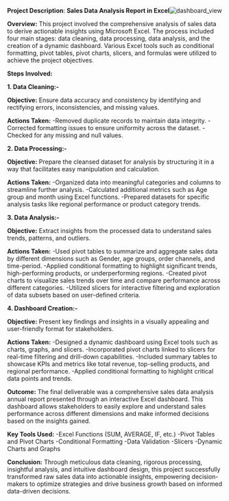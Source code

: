 **Project Description**: **Sales Data Analysis Report in Excel**![dashboard_view](https://github.com/user-attachments/assets/51451243-2df8-4a2a-aad8-cba5df3d5560)

**Overview:**
This project involved the comprehensive analysis of sales data to derive actionable insights using Microsoft Excel. The process included four main stages: data cleaning, data processing, data analysis, and the creation of a dynamic dashboard. Various Excel tools such as conditional formatting, pivot tables, pivot charts, slicers, and formulas were utilized to achieve the project objectives.

**Steps Involved:**

**1. Data Cleaning:-**

**Objective:** Ensure data accuracy and consistency by identifying and rectifying errors, inconsistencies, and missing values.

**Actions Taken:**
-Removed duplicate records to maintain data integrity.
-Corrected formatting issues to ensure uniformity across the dataset.
-Checked for any missing and null values.

**2. Data Processing:-**

**Objective:** Prepare the cleansed dataset for analysis by structuring it in a way that facilitates easy manipulation and calculation.

**Actions Taken:**
-Organized data into meaningful categories and columns to streamline further analysis.
-Calculated additional metrics such as Age group and month using Excel functions.
-Prepared datasets for specific analysis tasks like regional performance or product category trends.

**3. Data Analysis:-**

**Objective:** Extract insights from the processed data to understand sales trends, patterns, and outliers.

**Actions Taken:**
-Used pivot tables to summarize and aggregate sales data by different dimensions such as Gender, age groups, order channels, and time-period.
-Applied conditional formatting to highlight significant trends, high-performing products, or underperforming regions.
-Created pivot charts to visualize sales trends over time and compare performance across different categories.
-Utilized slicers for interactive filtering and exploration of data subsets based on user-defined criteria.

**4. Dashboard Creation:-**

**Objective:** Present key findings and insights in a visually appealing and user-friendly format for stakeholders.

**Actions Taken:**
-Designed a dynamic dashboard using Excel tools such as charts, graphs, and slicers.
-Incorporated pivot charts linked to slicers for real-time filtering and drill-down capabilities.
-Included summary tables to showcase KPIs and metrics like total revenue, top-selling products, and regional performance.
-Applied conditional formatting to highlight critical data points and trends.


**Outcome:**
The final deliverable was a comprehensive sales data analysis annual report presented through an interactive Excel dashboard. This dashboard allows stakeholders to easily explore and understand sales performance across different dimensions and make informed decisions based on the insights gained.

**Key Tools Used:**
-Excel Functions (SUM, AVERAGE, IF, etc.)
-Pivot Tables and Pivot Charts
-Conditional Formatting
-Data Validation
-Slicers
-Dynamic Charts and Graphs



**Conclusion:**
Through meticulous data cleaning, rigorous processing, insightful analysis, and intuitive dashboard design, this project successfully transformed raw sales data into actionable insights, empowering decision-makers to optimize strategies and drive business growth based on informed data-driven decisions.
